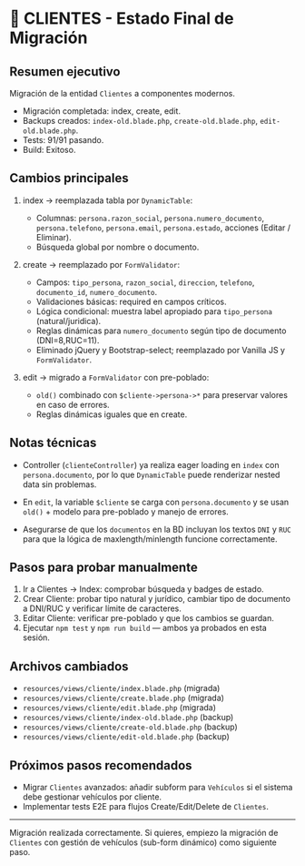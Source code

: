 # 🧾 CLIENTES - Estado Final de Migración

## Resumen ejecutivo

Migración de la entidad `Clientes` a componentes modernos.

- Migración completada: index, create, edit.
- Backups creados: `index-old.blade.php`, `create-old.blade.php`, `edit-old.blade.php`.
- Tests: 91/91 pasando.
- Build: Exitoso.

## Cambios principales

1. index -> reemplazada tabla por `DynamicTable`:
   - Columnas: `persona.razon_social`, `persona.numero_documento`, `persona.telefono`, `persona.email`, `persona.estado`, acciones (Editar / Eliminar).
   - Búsqueda global por nombre o documento.

2. create -> reemplazado por `FormValidator`:
   - Campos: `tipo_persona`, `razon_social`, `direccion`, `telefono`, `documento_id`, `numero_documento`.
   - Validaciones básicas: required en campos críticos.
   - Lógica condicional: muestra label apropiado para `tipo_persona` (natural/juridica).
   - Reglas dinámicas para `numero_documento` según tipo de documento (DNI=8,RUC=11).
   - Eliminado jQuery y Bootstrap-select; reemplazado por Vanilla JS y `FormValidator`.

3. edit -> migrado a `FormValidator` con pre-poblado:
   - `old()` combinado con `$cliente->persona->*` para preservar valores en caso de errores.
   - Reglas dinámicas iguales que en create.

## Notas técnicas

- Controller (`clienteController`) ya realiza eager loading en `index` con `persona.documento`, por lo que `DynamicTable` puede renderizar nested data sin problemas.

- En `edit`, la variable `$cliente` se carga con `persona.documento` y se usan `old()` + modelo para pre-poblado y manejo de errores.

- Asegurarse de que los `documentos` en la BD incluyan los textos `DNI` y `RUC` para que la lógica de maxlength/minlength funcione correctamente.

## Pasos para probar manualmente

1. Ir a Clientes -> Index: comprobar búsqueda y badges de estado.
2. Crear Cliente: probar tipo natural y jurídico, cambiar tipo de documento a DNI/RUC y verificar límite de caracteres.
3. Editar Cliente: verificar pre-poblado y que los cambios se guardan.
4. Ejecutar `npm test` y `npm run build` — ambos ya probados en esta sesión.

## Archivos cambiados

- `resources/views/cliente/index.blade.php` (migrada)
- `resources/views/cliente/create.blade.php` (migrada)
- `resources/views/cliente/edit.blade.php` (migrada)
- `resources/views/cliente/index-old.blade.php` (backup)
- `resources/views/cliente/create-old.blade.php` (backup)
- `resources/views/cliente/edit-old.blade.php` (backup)

## Próximos pasos recomendados

- Migrar `Clientes` avanzados: añadir subform para `Vehículos` si el sistema debe gestionar vehículos por cliente.
- Implementar tests E2E para flujos Create/Edit/Delete de `Clientes`.

---

Migración realizada correctamente. Si quieres, empiezo la migración de `Clientes` con gestión de vehículos (sub-form dinámico) como siguiente paso.
